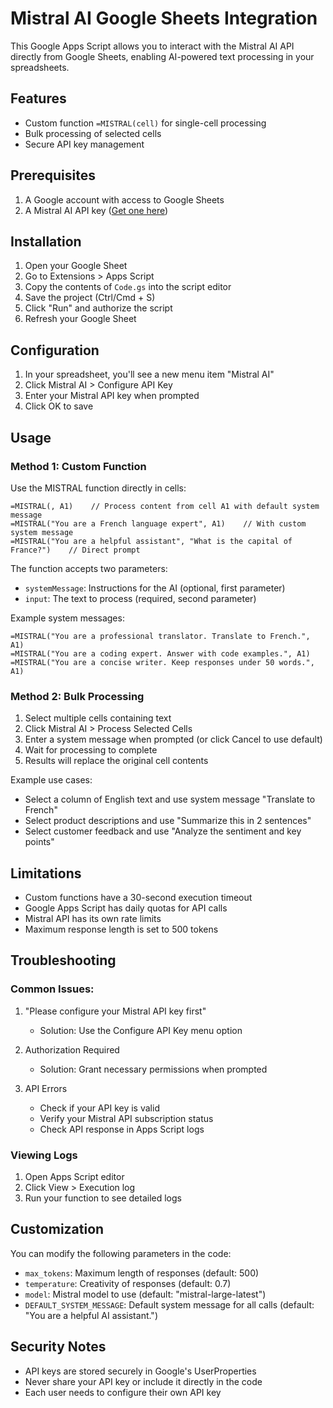 # Mistral AI Google Sheets Integration

This Google Apps Script allows you to interact with the Mistral AI API directly from Google Sheets, enabling AI-powered text processing in your spreadsheets.

## Features

- Custom function `=MISTRAL(cell)` for single-cell processing
- Bulk processing of selected cells
- Secure API key management

## Prerequisites

1. A Google account with access to Google Sheets
2. A Mistral AI API key ([Get one here](https://console.mistral.ai/))

## Installation

1. Open your Google Sheet
2. Go to Extensions > Apps Script
3. Copy the contents of `Code.gs` into the script editor
4. Save the project (Ctrl/Cmd + S)
5. Click "Run" and authorize the script
6. Refresh your Google Sheet

## Configuration

1. In your spreadsheet, you'll see a new menu item "Mistral AI"
2. Click Mistral AI > Configure API Key
3. Enter your Mistral API key when prompted
4. Click OK to save

## Usage

### Method 1: Custom Function
Use the MISTRAL function directly in cells: 
```
=MISTRAL(, A1)    // Process content from cell A1 with default system message
=MISTRAL("You are a French language expert", A1)    // With custom system message
=MISTRAL("You are a helpful assistant", "What is the capital of France?")    // Direct prompt
```

The function accepts two parameters:
- `systemMessage`: Instructions for the AI (optional, first parameter)
- `input`: The text to process (required, second parameter)

Example system messages:
```
=MISTRAL("You are a professional translator. Translate to French.", A1)
=MISTRAL("You are a coding expert. Answer with code examples.", A1)
=MISTRAL("You are a concise writer. Keep responses under 50 words.", A1)
```

### Method 2: Bulk Processing
1. Select multiple cells containing text
2. Click Mistral AI > Process Selected Cells
3. Enter a system message when prompted (or click Cancel to use default)
4. Wait for processing to complete
5. Results will replace the original cell contents

Example use cases:
- Select a column of English text and use system message "Translate to French"
- Select product descriptions and use "Summarize this in 2 sentences"
- Select customer feedback and use "Analyze the sentiment and key points"

## Limitations

- Custom functions have a 30-second execution timeout
- Google Apps Script has daily quotas for API calls
- Mistral API has its own rate limits
- Maximum response length is set to 500 tokens

## Troubleshooting

### Common Issues:
1. "Please configure your Mistral API key first"
   - Solution: Use the Configure API Key menu option

2. Authorization Required
   - Solution: Grant necessary permissions when prompted

3. API Errors
   - Check if your API key is valid
   - Verify your Mistral API subscription status
   - Check API response in Apps Script logs

### Viewing Logs
1. Open Apps Script editor
2. Click View > Execution log
3. Run your function to see detailed logs

## Customization

You can modify the following parameters in the code:
- `max_tokens`: Maximum length of responses (default: 500)
- `temperature`: Creativity of responses (default: 0.7)
- `model`: Mistral model to use (default: "mistral-large-latest")
- `DEFAULT_SYSTEM_MESSAGE`: Default system message for all calls (default: "You are a helpful AI assistant.")

## Security Notes

- API keys are stored securely in Google's UserProperties
- Never share your API key or include it directly in the code
- Each user needs to configure their own API key